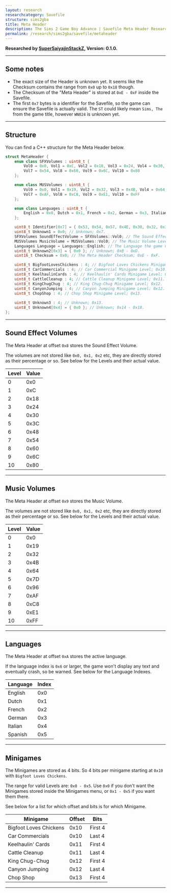 ```yaml
---
layout: research
researchcategory: Savefile
structure: sims2gba
title: Meta Header
description: The Sims 2 Game Boy Advance | Savefile Meta Header Research
permalink: /research/sims2gba/savefile/metaheader
---
```


**Researched by [SuperSaiyajinStackZ](https://github.com/SuperSaiyajinStackZ), Version: 0.1.0.**
<hr>


## Some notes
- The exact size of the Header is unknown yet. It seems like the Checksum contains the range from `0x0` up to `0x18` though.
- The Checksum of the "Meta Header" is stored at `0xE - 0xF` inside the Savefile.
- The first `0x7` bytes is a identifier for the Savefile, so the game can ensure the Savefile is actually valid. The `ST` could likely mean `Sims, The` from the game title, however `WN024` is unknown yet.
<hr>


## Structure
You can find a C++ structure for the Meta Header below.

```cpp
struct MetaHeader {
	enum class SFXVolumes : uint8_t {
		Vol0 = 0x0, Vol1 = 0xC, Vol2 = 0x18, Vol3 = 0x24, Vol4 = 0x30, Vol5 = 0x3C, Vol6 = 0x48,
		Vol7 = 0x54, Vol8 = 0x60, Vol9 = 0x6C, Vol10 = 0x80
	};

	enum class MUSVolumes : uint8_t {
		Vol0 = 0x0, Vol1 = 0x19, Vol2 = 0x32, Vol3 = 0x4B, Vol4 = 0x64, Vol5 = 0x7D, Vol6 = 0x96,
		Vol7 = 0xAF, Vol8 = 0xC8, Vol9 = 0xE1, Vol10 = 0xFF
	};

	enum class Languages : uint8_t {
		English = 0x0, Dutch = 0x1, French = 0x2, German = 0x3, Italian = 0x4, Spanish = 0x5
	};

	uint8_t Identifier[0x7] = { 0x53, 0x54, 0x57, 0x4E, 0x30, 0x32, 0x34 }; // The identifier the game uses, to validate the Savefile, which is "STWN024"; 0x0 - 0x6.
	uint8_t Unknown1 = 0x0; // Unknown; 0x7.
	SFXVolumes SoundEffectVolume = SFXVolumes::Vol0; // The Sound Effect Volume Level; 0x8.
	MUSVolumes MusicVolume = MUSVolumes::Vol0; // The Music Volume Level; 0x9.
	Languages Language = Languages::English; // The Language the game uses; 0xA.
	uint8_t Unknown2[0x3] = { 0x0 }; // Unknown; 0xB - 0xD.
	uint16_t Checksum = 0x0; // The Meta Header Checksum; 0xE - 0xF.

	uint8_t BigfootLovesChickens : 4; // Bigfoot Loves Chickens Minigame Level; 0x10.
	uint8_t CarCommercials : 4; // Car Commercial Minigame Level; 0x10.
	uint8_t KeelhaulinCards : 4; // Keelhaulin' Cards Minigame Level; 0x11.
	uint8_t CattleCleanup : 4; // Cattle Cleanup Minigame Level; 0x11.
	uint8_t KingChugChug : 4; // King Chug-Chug Minigame Level; 0x12.
	uint8_t CanyonJumping : 4; // Canyon Jumping Minigame Level; 0x12.
	uint8_t ChopShop : 4; // Chop Shop Minigame Level; 0x13.
	
	uint8_t Unknown3 : 4; // Unknown; 0x13.
	uint8_t Unknown4[0x4] = { 0x0 }; // Unknown; 0x14 - 0x18.
};
```
<hr>


## Sound Effect Volumes
The Meta Header at offset `0x8` stores the Sound Effect Volume.

The volumes are not stored like `0x0, 0x1, 0x2` etc, they are directly stored as their percentage or so. See below for the Levels and their actual value.

| Level | Value |
| ----- | ----- |
| 0     | 0x0   |
| 1     | 0xC   |
| 2     | 0x18  |
| 3     | 0x24  |
| 4     | 0x30  |
| 5     | 0x3C  |
| 6     | 0x48  |
| 7     | 0x54  |
| 8     | 0x60  |
| 9     | 0x6C  |
| 10    | 0x80  |

<hr>


## Music Volumes
The Meta Header at offset `0x9` stores the Music Volume.

The volumes are not stored like `0x0, 0x1, 0x2` etc, they are directly stored as their percentage or so. See below for the Levels and their actual value.

| Level | Value |
| ----- | ----- |
| 0     | 0x0   |
| 1     | 0x19  |
| 2     | 0x32  |
| 3     | 0x4B  |
| 4     | 0x64  |
| 5     | 0x7D  |
| 6     | 0x96  |
| 7     | 0xAF  |
| 8     | 0xC8  |
| 9     | 0xE1  |
| 10    | 0xFF  |

<hr>


## Languages
The Meta Header at offset `0xA` stores the active language.

If the language index is `0x6` or larger, the game won't display any text and eventually crash, so be warned. See below for the Language Indexes.

| Language | Index |
| -------- | ----- |
| English  | 0x0   |
| Dutch    | 0x1   |
| French   | 0x2   |
| German   | 0x3   |
| Italian  | 0x4   |
| Spanish  | 0x5   |

<hr>


## Minigames
The Minigames are stored as 4 bits. So 4 bits per minigame starting at `0x10` with `Bigfoot Loves Chickens`.

The range for valid Levels are: `0x0 - 0x5`. Use `0x0` if you don't want the Minigames stored inside the Minigames menu, or `0x1 - 0x5` if you want them there.

See below for a list for which offset and bits is for which Minigame.

| Minigame               | Offset | Bits          |
| ---------------------- | ------ | ------------- |
| Bigfoot Loves Chickens | 0x10   | First 4       |
| Car Commercials        | 0x10   | Last  4       |
| Keelhaulin' Cards      | 0x11   | First 4       |
| Cattle Cleanup         | 0x11   | Last  4       |
| King Chug-Chug         | 0x12   | First 4       |
| Canyon Jumping         | 0x12   | Last  4       |
| Chop Shop              | 0x13   | First 4       |

<hr>